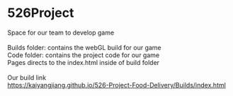 # 526Project
Space for our team to develop game <br>
<br>
Builds folder: contains the webGL build for our game<br>
Code folder: contains the project code for our game<br>
Pages directs to the index.html inside of build folder<br>
<br>
Our build link<br>
https://kaiyangjiang.github.io/526-Project-Food-Delivery/Builds/index.html<br>
